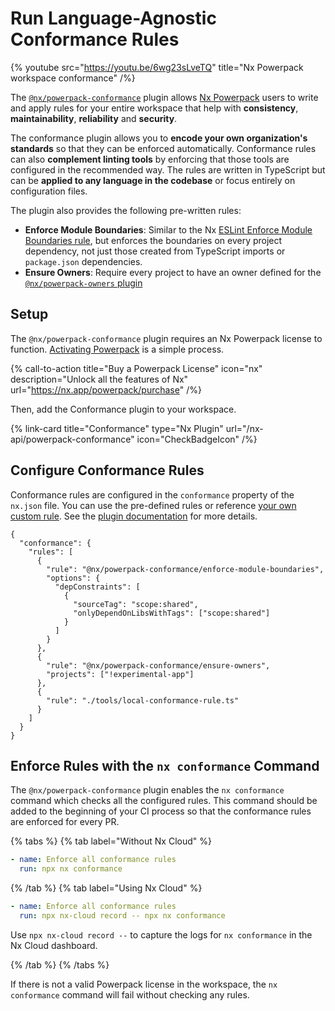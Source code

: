 # Run Language-Agnostic Conformance Rules

{% youtube src="https://youtu.be/6wg23sLveTQ" title="Nx Powerpack workspace conformance" /%}

The [`@nx/powerpack-conformance`](/nx-api/powerpack-conformance) plugin allows [Nx Powerpack]() users to write and apply rules for your entire workspace that help with **consistency**, **maintainability**, **reliability** and **security**.

The conformance plugin allows you to **encode your own organization's standards** so that they can be enforced automatically. Conformance rules can also **complement linting tools** by enforcing that those tools are configured in the recommended way. The rules are written in TypeScript but can be **applied to any language in the codebase** or focus entirely on configuration files.

The plugin also provides the following pre-written rules:

- **Enforce Module Boundaries**: Similar to the Nx [ESLint Enforce Module Boundaries rule](/features/enforce-module-boundaries), but enforces the boundaries on every project dependency, not just those created from TypeScript imports or `package.json` dependencies.
- **Ensure Owners**: Require every project to have an owner defined for the [`@nx/powerpack-owners` plugin](/nx-api/powerpack-owners)

## Setup

The `@nx/powerpack-conformance` plugin requires an Nx Powerpack license to function. [Activating Powerpack](/recipes/installation/activate-powerpack) is a simple process.

{% call-to-action title="Buy a Powerpack License" icon="nx" description="Unlock all the features of Nx" url="https://nx.app/powerpack/purchase" /%}

Then, add the Conformance plugin to your workspace.

{% link-card title="Conformance" type="Nx Plugin" url="/nx-api/powerpack-conformance" icon="CheckBadgeIcon" /%}

## Configure Conformance Rules

Conformance rules are configured in the `conformance` property of the `nx.json` file. You can use the pre-defined rules or reference [your own custom rule](/nx-api/powerpack-conformance#custom-conformance-rules). See the [plugin documentation](/nx-api/powerpack-conformance) for more details.

```jsonc {% fileName="nx.json" %}
{
  "conformance": {
    "rules": [
      {
        "rule": "@nx/powerpack-conformance/enforce-module-boundaries",
        "options": {
          "depConstraints": [
            {
              "sourceTag": "scope:shared",
              "onlyDependOnLibsWithTags": ["scope:shared"]
            }
          ]
        }
      },
      {
        "rule": "@nx/powerpack-conformance/ensure-owners",
        "projects": ["!experimental-app"]
      },
      {
        "rule": "./tools/local-conformance-rule.ts"
      }
    ]
  }
}
```

## Enforce Rules with the `nx conformance` Command

The `@nx/powerpack-conformance` plugin enables the `nx conformance` command which checks all the configured rules. This command should be added to the beginning of your CI process so that the conformance rules are enforced for every PR.

{% tabs %}
{% tab label="Without Nx Cloud" %}

```yaml
- name: Enforce all conformance rules
  run: npx nx conformance
```

{% /tab %}
{% tab label="Using Nx Cloud" %}

```yaml
- name: Enforce all conformance rules
  run: npx nx-cloud record -- npx nx conformance
```

Use `npx nx-cloud record --` to capture the logs for `nx conformance` in the Nx Cloud dashboard.

{% /tab %}
{% /tabs %}

If there is not a valid Powerpack license in the workspace, the `nx conformance` command will fail without checking any rules.
